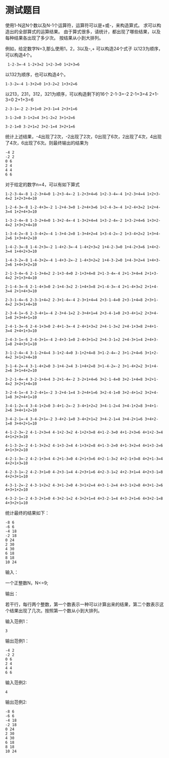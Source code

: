 # 测试题目

使用1-N这N个数以及N-1个运算符，运算符可以是+或-，来构造算式。
求可以构造出的全部算式的运算结果。
由于算式很多，请统计，都出现了哪些结果，以及每种结果各出现了多少次。
按结果从小到大排列。

例如，给定数字N=3,那么使用1，2，3以及-,+
可以构造24个式子
以123为顺序，可以构造4个。

     1-2-3=-4 1-2+3=2 1+2-3=0 1+2+3=6

以132为顺序，也可以构造4个。

    1-3-2=-4 1-3+2=0 1+3-2=2 1+3+2=6

以213，231，312，321为顺序，可以构造剩下的16个
    2-1-3=-2 2-1+3=4 2+1-3=0 2+1+3=6

    2-3-1=-2 2-3+1=0 2+3-1=4 2+3+1=6

    3-1-2=0 3-1+2=4 3+1-2=2 3+1+2=6

    3-2-1=0 3-2+1=2 3+2-1=4 3+2+1=6

统计上述结果，-4出现了2次，-2出现了2次，0出现了6次，2出现了4次，4出现了4次，6出现了6次。则最终输出的结果为

    -4 2
    -2 2
    0 6
    2 4
    4 4
    6 6




对于给定的数字n=4，可以有如下算式


    1-2-3-4=-8 1-2-3+4=0 1-2+3-4=-2 1-2+3+4=6 1+2-3-4=-4 1+2-3+4=4 1+2+3-4=2 1+2+3+4=10 

    1-2-4-3=-8 1-2-4+3=-2 1-2+4-3=0 1-2+4+3=6 1+2-4-3=-4 1+2-4+3=2 1+2+4-3=4 1+2+4+3=10 

    1-3-2-4=-8 1-3-2+4=0 1-3+2-4=-4 1-3+2+4=4 1+3-2-4=-2 1+3-2+4=6 1+3+2-4=2 1+3+2+4=10 

    1-3-4-2=-8 1-3-4+2=-4 1-3+4-2=0 1-3+4+2=4 1+3-4-2=-2 1+3-4+2=2 1+3+4-2=6 1+3+4+2=10 

    1-4-2-3=-8 1-4-2+3=-2 1-4+2-3=-4 1-4+2+3=2 1+4-2-3=0 1+4-2+3=6 1+4+2-3=4 1+4+2+3=10 

    1-4-3-2=-8 1-4-3+2=-4 1-4+3-2=-2 1-4+3+2=2 1+4-3-2=0 1+4-3+2=4 1+4+3-2=6 1+4+3+2=10 

    2-1-3-4=-6 2-1-3+4=2 2-1+3-4=0 2-1+3+4=8 2+1-3-4=-4 2+1-3+4=4 2+1+3-4=2 2+1+3+4=10 

    2-1-4-3=-6 2-1-4+3=0 2-1+4-3=2 2-1+4+3=8 2+1-4-3=-4 2+1-4+3=2 2+1+4-3=4 2+1+4+3=10 

    2-3-1-4=-6 2-3-1+4=2 2-3+1-4=-4 2-3+1+4=4 2+3-1-4=0 2+3-1+4=8 2+3+1-4=2 2+3+1+4=10 

    2-3-4-1=-6 2-3-4+1=-4 2-3+4-1=2 2-3+4+1=4 2+3-4-1=0 2+3-4+1=2 2+3+4-1=8 2+3+4+1=10 

    2-4-1-3=-6 2-4-1+3=0 2-4+1-3=-4 2-4+1+3=2 2+4-1-3=2 2+4-1+3=8 2+4+1-3=4 2+4+1+3=10 

    2-4-3-1=-6 2-4-3+1=-4 2-4+3-1=0 2-4+3+1=2 2+4-3-1=2 2+4-3+1=4 2+4+3-1=8 2+4+3+1=10 

    3-1-2-4=-4 3-1-2+4=4 3-1+2-4=0 3-1+2+4=8 3+1-2-4=-2 3+1-2+4=6 3+1+2-4=2 3+1+2+4=10 

    3-1-4-2=-4 3-1-4+2=0 3-1+4-2=4 3-1+4+2=8 3+1-4-2=-2 3+1-4+2=2 3+1+4-2=6 3+1+4+2=10 

    3-2-1-4=-4 3-2-1+4=4 3-2+1-4=-2 3-2+1+4=6 3+2-1-4=0 3+2-1+4=8 3+2+1-4=2 3+2+1+4=10 

    3-2-4-1=-4 3-2-4+1=-2 3-2+4-1=4 3-2+4+1=6 3+2-4-1=0 3+2-4+1=2 3+2+4-1=8 3+2+4+1=10 

    3-4-1-2=-4 3-4-1+2=0 3-4+1-2=-2 3-4+1+2=2 3+4-1-2=4 3+4-1+2=8 3+4+1-2=6 3+4+1+2=10 

    3-4-2-1=-4 3-4-2+1=-2 3-4+2-1=0 3-4+2+1=2 3+4-2-1=4 3+4-2+1=6 3+4+2-1=8 3+4+2+1=10 

    4-1-2-3=-2 4-1-2+3=4 4-1+2-3=2 4-1+2+3=8 4+1-2-3=0 4+1-2+3=6 4+1+2-3=4 4+1+2+3=10 

    4-1-3-2=-2 4-1-3+2=2 4-1+3-2=4 4-1+3+2=8 4+1-3-2=0 4+1-3+2=4 4+1+3-2=6 4+1+3+2=10 

    4-2-1-3=-2 4-2-1+3=4 4-2+1-3=0 4-2+1+3=6 4+2-1-3=2 4+2-1+3=8 4+2+1-3=4 4+2+1+3=10 

    4-2-3-1=-2 4-2-3+1=0 4-2+3-1=4 4-2+3+1=6 4+2-3-1=2 4+2-3+1=4 4+2+3-1=8 4+2+3+1=10 

    4-3-1-2=-2 4-3-1+2=2 4-3+1-2=0 4-3+1+2=4 4+3-1-2=4 4+3-1+2=8 4+3+1-2=6 4+3+1+2=10 

    4-3-2-1=-2 4-3-2+1=0 4-3+2-1=2 4-3+2+1=4 4+3-2-1=4 4+3-2+1=6 4+3+2-1=8 4+3+2+1=10 

统计最终的结果如下：

    -8 6
    -6 6
    -4 18
    -2 18
    0 24
    2 30
    4 30
    6 18
    8 18
    10 24


输入：

一个正整数N，N<=9;

输出：

若干行，每行两个整数，第一个数表示一种可以计算出来的结果，第二个数表示这个结果出现了几次。按照第一个数从小到大排列。

输入范例1：

    3

输出范例1：

    -4 2
    -2 2
    0 6
    2 4
    4 4
    6 6

输入范例2:

    4

输出范例2:

    -8 6
    -6 6
    -4 18
    -2 18
    0 24
    2 30
    4 30
    6 18
    8 18
    10 24
